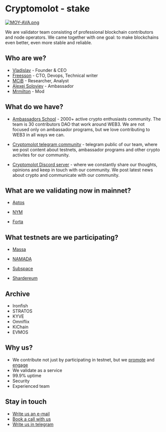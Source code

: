 # Cryptomolot - stake

<a href="https://ltdfoto.ru/image/yMltTp"><img src="https://ltdfoto.ru/images/2023/06/20/MOY-AVA.th.png" alt="MOY-AVA.png" border="0" /></a>

We are validator team consisting of professional blockchain contributors and node operators. We came together with one goal: to make blockchains even better, even more stable and reliable. 

## Who are we? 
- [Vladislav](https://twitter.com/unlimitedmolot) - Founder & CEO
- [Freesson](https://github.com/Fr33sson) - CTO, Devops, Technical writer
- [MCiB](https://twitter.com/KirillKilin) - Researcher, Analyst
- [Alexei Soloviev](https://twitter.com/yogasolovey) - Ambassador
- [Mrmilton](https://twitter.com/miltoneth) - Mod

 ## What do we have?

 - [Ambassadors School](https://ambassadors.school/partners_en) - 2000+ active crypto enthusiasts community. The team is 30 contributors DAO that work around WEB3. We are not focused only on ambassador programs, but we love contributing to WEB3 in all ways we can.

 - [Cryptomolot telegram community](https://t.me/molotcrypto) - telegram public of our team, where we post content about testnets, ambassador programs and other crypto activites for our community.

 - [Cryptomolot Discord server](https://discord.gg/UMFvDaAnjY) - where we constantly share our thoughts, opinions and keep in touch with our community. We post latest news about crypto and communicate with our community.
 
  
## What are we validating now in mainnet?
- [Aptos](https://explorer.aptoslabs.com/account/0x4ee1f2b7a1069a09b7d9c800928bfe851bc7649a0fb4e0d918554e0d445db4bc?network=mainnet)

- [NYM](https://explorer.nymtech.net/network-components/mixnode/981)

- [Forta](https://app.forta.network/nodePool/531/)


## What testnets are we participating?
- [Massa](https://massa.net/)
 
- [NAMADA](https://namada.net/)

- [Subspace](https://telemetry.subspace.network/#list/0x7f489750cfe91e17fc19b42a5acaba41d1975cedd3440075d4a4b4171ad0ac20)
-  [Shardereum](https://explorer-sphinx.shardeum.org/account/35386883181997a7575ee834e9a4ad312b1524e44d6cd97b18060079302e2df4)

## Archive
- Ironfish
- STRATOS
- KYVE
- Omniflix
- KiChain
- EVMOS

## Why us?

- We contribute not just by participating in testnet, but we [promote](https://ambassadors.school/home_en#portfolio) and [engage](https://twitter.com/search?q=%23aptosunites&src=typed_query&f=live)
- We validate as a service
- 99.9% uptime
- Security
- Experienced team

## Stay in touch
- <a href="mailto:unlimitedmolotnorilsk@gmail.com">Write us an e-mail</a>
- [Book a call with us](https://calendly.com/unlimitedmolot/30min)
- [Write us in telegram](https://t.me/Tommmymlt)

